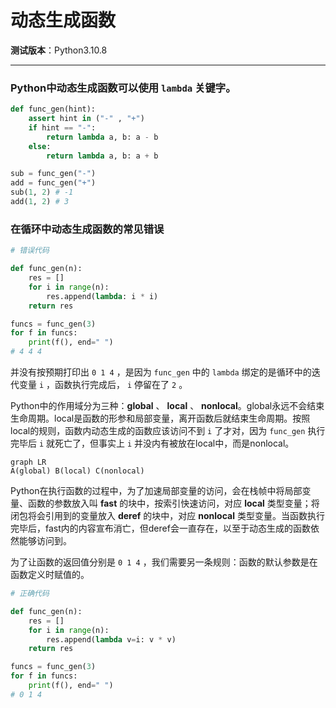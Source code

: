 动态生成函数
================================================================================

__测试版本__：Python3.10.8

--------------------------------------------------------------------------------

### Python中动态生成函数可以使用 `lambda` 关键字。

```python
def func_gen(hint):
    assert hint in ("-" , "+")
    if hint == "-":
        return lambda a, b: a - b
    else:
        return lambda a, b: a + b

sub = func_gen("-")
add = func_gen("+")
sub(1, 2) # -1
add(1, 2) # 3
```

### 在循环中动态生成函数的常见错误

```python
# 错误代码

def func_gen(n):
    res = []
    for i in range(n):
        res.append(lambda: i * i)
    return res

funcs = func_gen(3)
for f in funcs:
    print(f(), end=" ")
# 4 4 4
```

并没有按预期打印出 `0 1 4` ，是因为 `func_gen` 中的 `lambda` 绑定的是循环中的迭代变量 `i` ，函数执行完成后， `i` 停留在了 `2` 。

Python中的作用域分为三种：__global__ 、 __local__ 、 __nonlocal__。global永远不会结束生命周期。local是函数的形参和局部变量，离开函数后就结束生命周期。按照local的规则，函数内动态生成的函数应该访问不到 `i` 了才对，因为 `func_gen` 执行完毕后 `i` 就死亡了，但事实上 `i` 并没内有被放在local中，而是nonlocal。

```mermaid
graph LR
A(global) B(local) C(nonlocal)
```

Python在执行函数的过程中，为了加速局部变量的访问，会在栈帧中将局部变量、函数的参数放入叫 __fast__ 的块中，按索引快速访问，对应 __local__ 类型变量；将闭包将会引用到的变量放入 __deref__ 的块中，对应 __nonlocal__ 类型变量。当函数执行完毕后，fast内的内容宣布消亡，但deref会一直存在，以至于动态生成的函数依然能够访问到。

为了让函数的返回值分别是 `0 1 4` ，我们需要另一条规则：函数的默认参数是在函数定义时赋值的。

```python
# 正确代码

def func_gen(n):
    res = []
    for i in range(n):
        res.append(lambda v=i: v * v)
    return res

funcs = func_gen(3)
for f in funcs:
    print(f(), end=" ")
# 0 1 4
```
